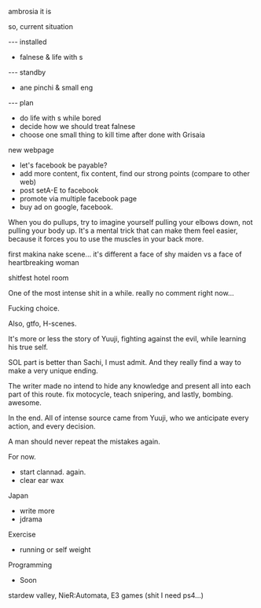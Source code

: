 ambrosia it is

so, current situation

--- installed
- falnese & life with s

--- standby
- ane pinchi & small eng

--- plan
- do life with s while bored
- decide how we should treat falnese
- choose one small thing to kill time after done with Grisaia

new webpage
- let's facebook be payable?
- add more content, fix content, find our strong points (compare to other web)
- post setA-E to facebook
- promote via multiple facebook page
- buy ad on google, facebook.

When you do pullups, try to imagine yourself pulling your elbows down, not pulling your body up. It's a mental trick that can make them feel easier, because it forces you to use the muscles in your back more.

first makina nake scene... it's different a face of shy maiden vs a face of heartbreaking woman

shitfest hotel room

One of the most intense shit in a while. really no comment right now...

Fucking choice.

Also, gtfo, H-scenes.


It's more or less the story of Yuuji, fighting against the evil, while learning his true self. 

SOL part is better than Sachi, I must admit. And they really find a way to make a very unique ending.

The writer made no intend to hide any knowledge and present all into each part of this route. fix motocycle, teach snipering, and lastly, bombing. awesome.

In the end. All of intense source came from Yuuji, who we anticipate every action, and every decision. 

A man should never repeat the mistakes again.

For now.
- start clannad. again.
- clear ear wax

Japan
- write more
- jdrama

Exercise
- running or self weight

Programming
- Soon

stardew valley, 
NieR:Automata,
E3 games (shit I need ps4...)


